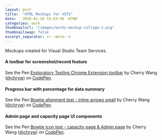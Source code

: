 ```yaml
---
layout: post
title:  "HTML Mockups for VSTS"
date:   2016-01-26 15:03:49 -0700
categories: work
thumbnailurl: "/images/works-mockup-collage-1.png"
thumbnailswap: false
excerpt_separator: <!--more-->
---
```

Mockups created for Visual Studio Team Services.

<!--more-->

#### A toolbar for screenshot/record feature

<p data-height="420" data-theme-id="light" data-slug-hash="WrLoae" data-default-tab="result" data-user="chryw" data-embed-version="2" class="codepen">See the Pen <a href="http://codepen.io/chryw/pen/WrLoae/">Exploratory Testing Chrome Extension toolbar</a> by Cherry Wang (<a href="http://codepen.io/chryw">@chryw</a>) on <a href="http://codepen.io">CodePen</a>.</p>
<script async src="//assets.codepen.io/assets/embed/ei.js"></script>


#### Progress bar with percentage for data summary

<p data-height="420" data-theme-id="light" data-slug-hash="jWyoYv" data-default-tab="result" data-user="chryw" data-embed-version="2" class="codepen">See the Pen <a href="http://codepen.io/chryw/pen/jWyoYv/">Bowtie alignment test - inline arrows small</a> by Cherry Wang (<a href="http://codepen.io/chryw">@chryw</a>) on <a href="http://codepen.io">CodePen</a>.</p>
<script async src="//assets.codepen.io/assets/embed/ei.js"></script>

#### Admin page and capacity page UI components

<p data-height="800" data-theme-id="light" data-slug-hash="QNEYzq" data-default-tab="result" data-user="chryw" data-embed-version="2" class="codepen">See the Pen <a href="http://codepen.io/chryw/pen/QNEYzq/">Bowtie icon test - capacity page & Admin page</a> by Cherry Wang (<a href="http://codepen.io/chryw">@chryw</a>) on <a href="http://codepen.io">CodePen</a>.</p>
<script async src="//assets.codepen.io/assets/embed/ei.js"></script>
